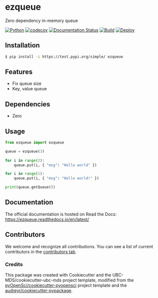# ezqueue 
Zero dependency in-memory queue

[![Python](https://img.shields.io/badge/python-3.7-blue)]()
[![codecov](https://codecov.io/gh/jwcnewton/ezqueue/branch/main/graph/badge.svg)](https://codecov.io/gh/jwcnewton/ezqueue)
[![Documentation Status](https://readthedocs.org/projects/ezqueue/badge/?version=latest)](https://ezqueue.readthedocs.io/en/latest/?badge=latest)
[![Build](https://github.com/jwcnewton/ezqueue/workflows/build/badge.svg)](https://github.com/jwcnewton/ezqueue/actions/workflows/build.yml)
[![Deploy](https://github.com/jwcnewton/ezqueue/actions/workflows/deploy.yml/badge.svg)](https://github.com/jwcnewton/ezqueue/actions/workflows/deploy.yml)


## Installation

```bash
$ pip install -i https://test.pypi.org/simple/ ezqueue
```

## Features

- Fix queue size
- Key, value queue

## Dependencies

- Zero

## Usage

```py
from ezqueue import ezqueue

queue = ezqueue(3)
   
for i in range(2):
    queue.put(i, { "msg": "Hello world" })

for i in range(1):
    queue.put(i, { "msg": "Hello world!" })

print(queue.getQueue())
```

## Documentation

The official documentation is hosted on Read the Docs: https://ezqueue.readthedocs.io/en/latest/

## Contributors

We welcome and recognize all contributions. You can see a list of current contributors in the [contributors tab](https://github.com/jwcnewton/ezqueue/graphs/contributors).

### Credits

This package was created with Cookiecutter and the UBC-MDS/cookiecutter-ubc-mds project template, modified from the [pyOpenSci/cookiecutter-pyopensci](https://github.com/pyOpenSci/cookiecutter-pyopensci) project template and the [audreyr/cookiecutter-pypackage](https://github.com/audreyr/cookiecutter-pypackage).
